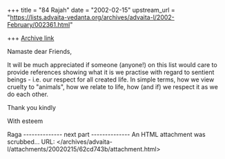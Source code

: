 +++
title = "84 Rajah"
date = "2002-02-15"
upstream_url = "https://lists.advaita-vedanta.org/archives/advaita-l/2002-February/002361.html"

+++
[Archive link](https://lists.advaita-vedanta.org/archives/advaita-l/2002-February/002361.html)

Namaste dear Friends,

It will be much appreciated if someone (anyone!) on this
list would care to provide references showing what it is
we practise with regard to sentient beings - i.e. our respect
for all created life. In simple terms, how we view cruelty to
"animals", how we relate to life, how (and if) we respect it
as we do each other.

Thank you kindly

With esteem

Raga
-------------- next part --------------
An HTML attachment was scrubbed...
URL: </archives/advaita-l/attachments/20020215/62cd743b/attachment.html>
